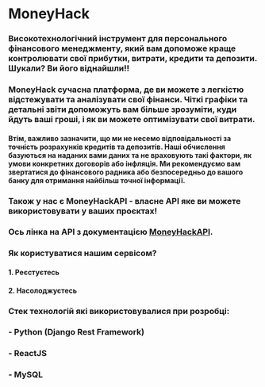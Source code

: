 # MoneyHack

### Високотехнологічний інструмент для персонального фінансового менеджменту, який вам допоможе краще контролювати свої прибутки, витрати, кредити та депозити. Шукали? Ви його віднайшли!!

### MoneyHack сучасна платформа, де ви можете з легкістю відстежувати та аналізувати свої фінанси. Чіткі графіки та детальні звіти допоможуть вам більше зрозуміти, куди йдуть ваші гроші, і як ви можете оптимізувати свої витрати.

#### Втім, важливо зазначити, що ми не несемо відповідальності за точність розрахунків кредитів та депозитів. Наші обчислення базуються на наданих вами даних та не враховують такі фактори, як умови конкретних договорів або інфляція. Ми рекомендуємо вам звертатися до фінансового радника або безпосередньо до вашого банку для отримання найбільш точної інформації.

### Також у нас є MoneyHackAPI - власне API яке ви можете використовувати у ваших проєктах!
### Ось лінка на API з документацією [MoneyHackAPI](https://moneyhack.brainstormingapplication.com/).

### Як користуватися нашим сервісом?

#### 1. Реєстуєтесь
#### 2. Насолоджуєтесь

### Стек технологій які використовувалися при розробці:

### - Python (Django Rest Framework)
### - ReactJS
### - MySQL
